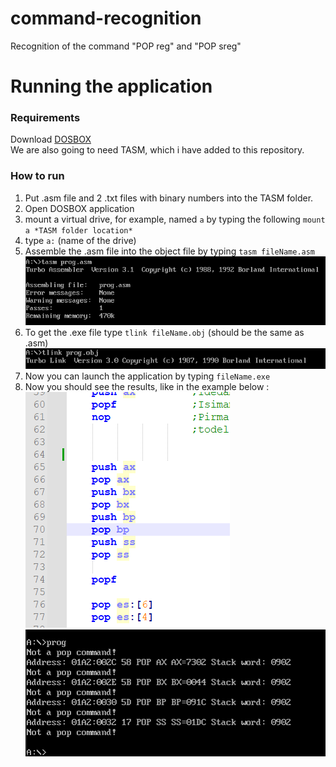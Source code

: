 # command-recognition
Recognition of the command "POP reg" and "POP sreg"


# Running the application

### Requirements
Download [DOSBOX](https://www.dosbox.com/download.php?main=1) \
We are also going to need TASM, which i have added to this repository.

### How to run
1. Put .asm file and 2 .txt files with binary numbers into the TASM folder.
2. Open DOSBOX application
3. mount a virtual drive, for example, named `a` by typing the following `mount a *TASM folder location*`
4. type `a:` (name of the drive)
5. Assemble the .asm file into the object file by typing `tasm fileName.asm` \
 ![Now you will see the list of erros, warnings and etc.](/readMeImages/info1.png)
6. To get the .exe file type `tlink fileName.obj` (should be the same as .asm) \
 ![tlink](/readMeImages/info2.png)
7. Now you can launch the application by typing `fileName.exe`
8. Now you should see the results, like in the example below : \
![commands](/readMeImages/info3.png) ![output](/readMeImages/info4.png)
